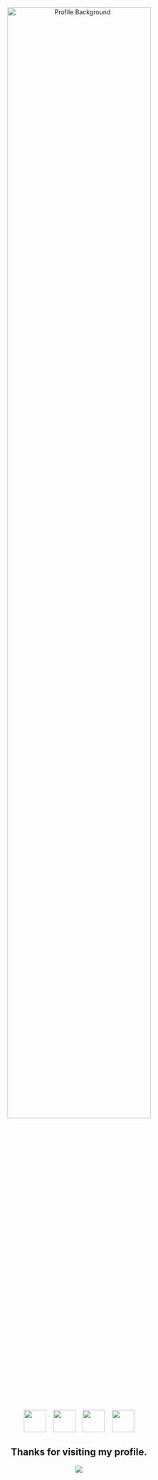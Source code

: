 <div style="text-align: center;">
  <img src="https://r4.wallpaperflare.com/wallpaper/477/71/766/sunset-birds-uchiha-itachi-anime-wallpaper-d97058bde18afd9be637880f3051968d.jpg" alt="Profile Background" style="width: 80%; max-width: 80%;">
</div>
<br />
<p align="center">
  <a href="mailto:seaidear323@gmail.com" target="_blank" rel="noopener noreferrer"><img src="https://img.icons8.com/fluency/2x/gmail-new.png"  width="50" /></a>
  &nbsp;&nbsp;
  <a href="https://join.skype.com/invite/m45ORQzCHjIm" target="_blank" rel="noopener noreferrer"><img src="https://img.icons8.com/color/2x/skype.png"  width="50" /></a>
  &nbsp;&nbsp;
  <a href="https://t.me/seaidear" target="_blank" rel="noopener noreferrer"><img src="https://img.icons8.com/color/2x/telegram-app.png"  width="50" /></a>
  &nbsp;&nbsp;
  <a href="https://p-osterwald.tech/" target="_blank" rel="noopener noreferrer"><img src="https://img.icons8.com/nolan/2x/link.png"  width="50" /></a>
  
</p>

<h2 align="center"> Thanks for visiting my profile. </h2>
<p align="center">
  <img src="https://capsule-render.vercel.app/api?type=waving&color=gradient&height=65&section=footer"/>
</p>
